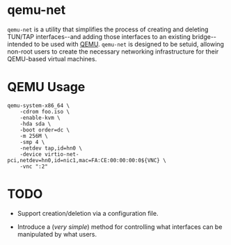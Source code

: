 qemu-net
========

`qemu-net` is a utility that simplifies the process of creating and deleting
TUN/TAP interfaces--and adding those interfaces to an existing bridge--intended
to be used with [QEMU](#). `qemu-net` is designed to be setuid, allowing
non-root users to create the necessary networking infrastructure for their
QEMU-based virtual machines.

QEMU Usage
==========

    qemu-system-x86_64 \
        -cdrom foo.iso \
        -enable-kvm \
        -hda sda \
        -boot order=dc \
        -m 256M \
        -smp 4 \
        -netdev tap,id=hn0 \
        -device virtio-net-pci,netdev=hn0,id=nic1,mac=FA:CE:00:00:00:0${VNC} \
        -vnc ":2"

TODO
====

- Support creation/deletion via a configuration file.

- Introduce a (*very simple*) method for controlling what interfaces can be
  manipulated by what users.

